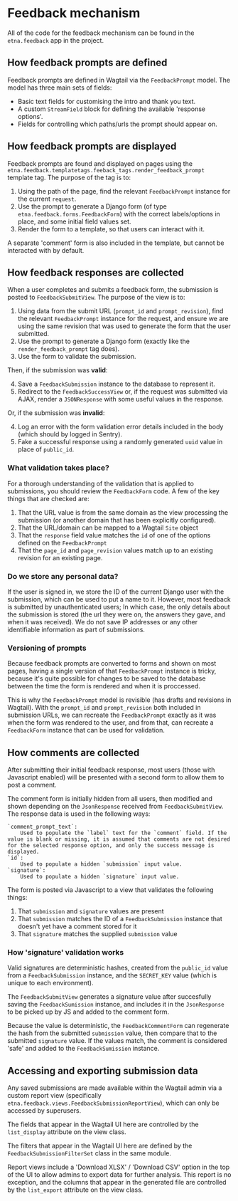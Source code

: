 # Feedback mechanism

All of the code for the feedback mechanism can be found in the `etna.feedback` app in the project.

## How feedback prompts are defined

Feedback prompts are defined in Wagtail via the `FeedbackPrompt` model. The model has three main sets of fields:

- Basic text fields for customising the intro and thank you text.
- A custom `StreamField` block for defining the available 'response options'.
- Fields for controlling which paths/urls the prompt should appear on.

## How feedback prompts are displayed

Feedback prompts are found and displayed on pages using the `etna.feedback.templatetags.feeback_tags.render_feedback_prompt` template tag. The purpose of the tag is to:

1. Using the path of the page, find the relevant `FeedbackPrompt` instance for the current `request`.
2. Use the prompt to generate a Django form (of type `etna.feedback.forms.FeedbackForm`) with the correct labels/options in place, and some initial field values set.
3. Render the form to a template, so that users can interact with it.

A separate 'comment' form is also included in the template, but cannot be interacted with by default.

## How feedback responses are collected

When a user completes and submits a feedback form, the submission is posted to `FeedbackSubmitView`. The purpose of the view is to:

1. Using data from the submit URL (`prompt_id` and `prompt_revision`), find the relevant `FeedbackPrompt` instance for the request, and ensure we are using the same revision that was used to generate the form that the user submitted.
2. Use the prompt to generate a Django form (exactly like the `render_feedback_prompt` tag does).
3. Use the form to validate the submission.

Then, if the submission was **valid**:

4. Save a `FeedbackSubmission` instance to the database to represent it.
5. Redirect to the `FeedbackSuccessView` or, if the request was submitted via AJAX, render a `JSONResponse` with some useful values in the response.

Or, if the submission was **invalid**:

4. Log an error with the form validation error details included in the body (which should by logged in Sentry).
5. Fake a successful response using a randomly generated `uuid` value in place of `public_id`.

### What validation takes place?

For a thorough understanding of the validation that is applied to submissions, you should review the `FeedbackForm` code. A few of the key things that are checked are:

1. That the URL value is from the same domain as the view processing the submission (or another domain that has been explicitly configured).
2. That the URL/domain can be mapped to a Wagtail `Site` object
3. That the `response` field value matches the `id` of one of the options defined on the `FeedbackPrompt`
4. That the `page_id` and `page_revision` values match up to an existing revision for an existing page.

### Do we store any personal data?

If the user is signed in, we store the ID of the current Django user with the submission, which can be used to put a name to it. However, most feedback is submitted by unauthenticated users; In which case, the only details about the submission is stored (the url they were on, the answers they gave, and when it was received). We do not save IP addresses or any other identifiable information as part of submissions.

### Versioning of prompts

Because feedback prompts are converted to forms and shown on most pages, having a single version of that `FeedbackPrompt` instance is tricky, because it's quite possible for changes to be saved to the database between the time the form is rendered and when it is proccessed.

This is why the `FeedbackPrompt` model is revisible (has drafts and revisions in Wagtail). With the `prompt_id` and `prompt_revision` both included in submission URLs, we can recreate the `FeedbackPrompt` exactly as it was when the form was rendered to the user, and from that, can recreate a `FeedbackForm` instance that can be used for validation.

## How comments are collected

After submitting their initial feedback response, most users (those with Javascript enabled) will be presented with a second form to allow them to post a comment.

The comment form is initially hidden from all users, then modified and shown depending on the `JsonResponse` received from  `FeedbackSubmitView`. The response data is used in the following ways:

    `comment_prompt_text`:
        Used to populate the `label` text for the `comment` field. If the value is blank or missing, it is assumed that comments are not desired for the selected response option, and only the success message is displayed.
    `id`:
        Used to populate a hidden `submission` input value.
    `signature`:
        Used to populate a hidden `signature` input value.

The form is posted via Javascript to a view that validates the following things:

1. That `submission` and `signature` values are present
2. That `submission` matches the ID of a `FeedbackSubmission` instance that doesn't yet have a comment stored for it
3. That `signature` matches the supplied `submission` value

### How 'signature' validation works

Valid signatures are deterministic hashes, created from the `public_id` value from a `FeedbackSubmission` instance, and the `SECRET_KEY` value (which is unique to each environment).

The `FeedbackSubmitView` generates a signature value after succesfully saving the `FeedbackSumission` instance, and includes it in the `JsonResponse` to be picked up by JS and added to the comment form.

Because the value is deterministic, the `FeedbackCommentForm` can regenerate the hash from the submitted `submission` value, then compare that to the submitted `signature` value. If the values match, the comment is considered 'safe' and added to the `FeedbackSumission` instance.

## Accessing and exporting submission data

Any saved submissions are made available within the Wagtail admin via a custom report view (specifically `etna.feedback.views.FeedbackSubmissionReportView`), which can only be accessed by superusers.

The fields that appear in the Wagtail UI here are controlled by the `list_display` attribute on the view class.

The filters that appear in the Wagtail UI here are defined by the `FeedbackSubmissionFilterSet` class in the same module.

Report views include a 'Download XLSX' / 'Download CSV' option in the top of the UI to allow admins to export data for further analysis. This report is no exception, and the columns that appear in the generated file are controlled by the `list_export` attribute on the view class.
